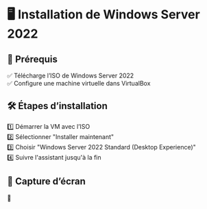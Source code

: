 # 🖥️ Installation de Windows Server 2022  
## 📌 Prérequis  
✅ Télécharge l’ISO de Windows Server 2022  
✅ Configure une machine virtuelle dans VirtualBox  

## 🛠️ Étapes d’installation  
1️⃣ Démarrer la VM avec l’ISO  
2️⃣ Sélectionner "Installer maintenant"  
3️⃣ Choisir "Windows Server 2022 Standard (Desktop Experience)"  
4️⃣ Suivre l'assistant jusqu'à la fin  

## 🚀 Capture d’écran  
📸 
